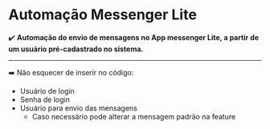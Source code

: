 # Automação Messenger Lite
 ✔️ **Automação do envio de mensagens no App messenger Lite, a partir de um usuário pré-cadastrado no sistema.** 
 ***
 
 ➡️ Não esquecer de inserir no código:
 * Usuário de login
 * Senha de login
 * Usuário para envio das mensagens
    * Caso necessário pode alterar a mensagem padrão na feature
 

